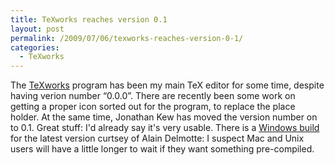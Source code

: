 ```yaml
---
title: TeXworks reaches version 0.1
layout: post
permalink: /2009/07/06/texworks-reaches-version-0-1/
categories:
  - TeXworks
---
```

The [TeXworks](https://tug.org/texworks) program has been my main TeX editor for some time, despite having verion number “0.0.0”. There are recently been some work on getting a proper icon sorted out for the program, to replace the place holder. At the same time, Jonathan Kew has moved the version number on to 0.1.  Great stuff: I'd already say it's very usable. There is a [Windows build](http://www.leliseron.org/texworks) for the latest version curtsey of Alain Delmotte: I suspect Mac and Unix users will have a little longer to wait if they want something pre-compiled.
